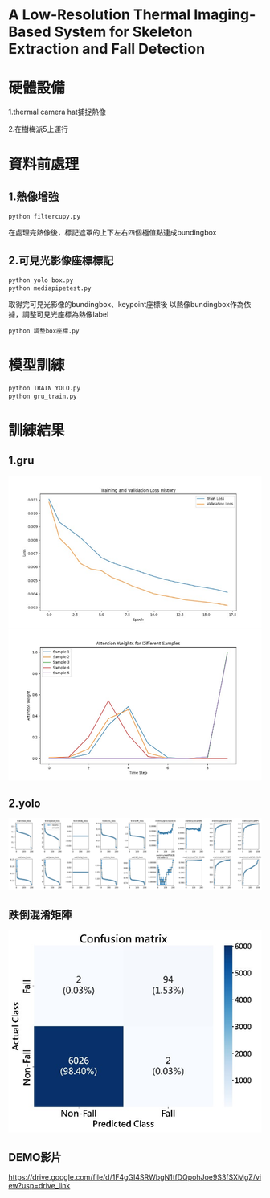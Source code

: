 # A Low-Resolution Thermal Imaging-Based System for Skeleton Extraction and Fall Detection

# 硬體設備
1.thermal camera hat捕捉熱像

2.在樹梅派5上運行

# 資料前處理
## 1.熱像增強
```
python filtercupy.py
```
在處理完熱像後，標記遮罩的上下左右四個極值點連成bundingbox

## 2.可見光影像座標標記
```
python yolo box.py
python mediapipetest.py
```
取得完可見光影像的bundingbox、keypoint座標後
以熱像bundingbox作為依據，調整可見光座標為熱像label
```
python 調整box座標.py
```

# 模型訓練
```
python TRAIN YOLO.py
python gru_train.py
```

# 訓練結果
## 1.gru
![Accuracy](gru_result.jpg)
![Accuracy](注意力.jpg)

## 2.yolo
![Accuracy](results.png)

## 跌倒混淆矩陣
![Accuracy](混淆矩陣.jpg)

## DEMO影片
https://drive.google.com/file/d/1F4gGI4SRWbgN1tfDQpohJoe9S3fSXMgZ/view?usp=drive_link
